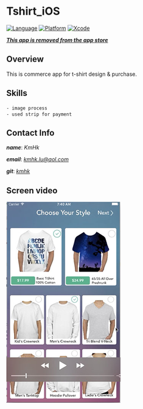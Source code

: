 # Tshirt_iOS

[![Language](https://img.shields.io/badge/language-Objective--C-yellow.svg?style=flat)]()
[![Platform](https://img.shields.io/badge/platform-%3C%3D%20iOS%207.0-lightgrey.svg?style=flat)]()
[![Xcode](https://img.shields.io/badge/Xcode-7.3-blue.svg?style=flat)]()

[**_This app is removed from the app store_**](https://itunes.apple.com/us/app/lion-tee/id926308630?l=es&mt=8)


## Overview

This is commerce app for t-shirt design & purchase.


## Skills
    - image process
    - used strip for payment


## Contact Info

**_name_**:		_KmHk_

**_email_**:	[_kmhk.lu@aol.com_](mailto:kmhk.lu@aol.com)

**_git_**:		[_kmhk_](https://github.com/kmhk)


## Screen video

[![video](thumb_video.jpg)](https://www.dropbox.com/s/xbr4szybzvt90y9/TShirtApp.mov?dl=0)
